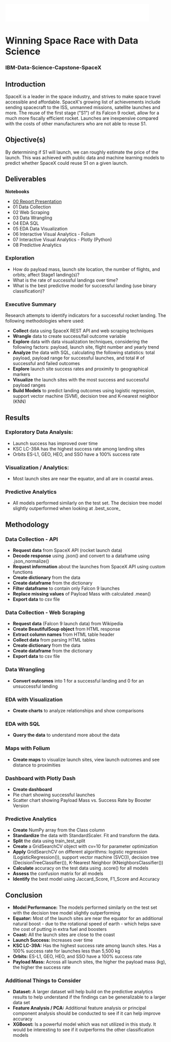 ![](https://github.com/chatala1/IBM-Capstone/blob/master/spacex.png)
# Winning Space Race with Data Science
### IBM-Data-Science-Capstone-SpaceX

## Introduction
SpaceX is a leader in the space industry, and strives to make space travel accessible and affordable. SpaceX's growing list of achievements include sending spacecraft to the ISS, unmanned missions, satellite launches and more. The reuse of the first stage ("S1") of its Falcon 9 rocket, allow for a much more fiscally efficient rocket. Launches are inexpensive compared with the costs of other manufacturers who are not able to reuse S1.

## Objective(s)

By determining if S1 will launch, we can roughly estimate the price of the launch. This was achieved with public data and machine learning models to predict whether SpaceX could reuse S1 on a given launch.


## Deliverables

**Notebooks**
* [00 Report Presentation](https://github.com/chatala1/IBM-Capstone/blob/fe84a87136220ba1265ca73e744d2e304d99f964/01_spacex_data_collection_api.ipynb)
* 01 Data Collection
* 02 Web Scraping
* 03 Data Wrangling
* 04 EDA SQL
* 05 EDA Data Visualization
* 06 Interactive Visual Analytics - Folium
* 07 Interactive Visual Analytics - Plotly (Python)
* 08 Predictive Analytics


### Exploration
* How do payload mass, launch site location, the number of flights, and orbits; affect Stage1 landing(s)?
* What is the rate of successful landings over time?
* What is the best predictive model for successful landing (use binary classification)?

### Executive Summary
Research attempts to identify indicators for a successful rocket landing. The following methodologies where used:
* **Collect** data using SpaceX REST API and web scraping techniques
* **Wrangle** data to create success/fail outcome variable
* **Explore** data with data visualization techniques, considering the following factors: payload, launch site, flight number and yearly trend
* **Analyze** the data with SQL, calculating the following statistics: total payload, payload range for successful launches, and total # of successful and failed outcomes
* **Explore** launch site success rates and proximity to geographical markers
* **Visualize** the launch sites with the most success and successful payload ranges
* **Build Models** to predict landing outcomes using logistic regression, support vector machine (SVM), decision tree and K-nearest neighbor (KNN)


## Results

### Exploratory Data Analysis:
* Launch success has improved over time
* KSC LC-39A has the highest success rate among landing sites
* Orbits ES-L1, GEO, HEO, and SSO have a 100% success rate

### Visualization / Analytics:
* Most launch sites are near the equator, and all are in coastal areas.

### Predictive Analytics
* All models performed similarly on the test set. The decision tree model slightly outperformed when looking at .best_score_

## Methodology

### Data Collection - API
* **Request data** from SpaceX API (rocket launch data)
* **Decode response** using .json() and convert to a dataframe using .json_normalize()
* **Request information** about the launches from SpaceX API using custom functions
* **Create dictionary** from the data
* **Create dataframe** from the dictionary
* **Filter dataframe** to contain only Falcon 9 launches
* **Replace missing values** of Payload Mass with calculated .mean()
* **Export data** to csv file

### Data Collection - Web Scraping
* **Request data** (Falcon 9 launch data) from Wikipedia
* **Create BeautifulSoup object** from HTML response
* **Extract column names** from HTML table header
* **Collect data** from parsing HTML tables
* **Create dictionary** from the data
* **Create dataframe** from the dictionary
* **Export data** to csv file

### Data Wrangling
* **Convert outcomes** into 1 for a successful landing and 0 for an unsuccessful landing

### EDA with Visualization
* **Create charts** to analyze relationships and show comparisons

### EDA with SQL
* **Query the data** to understand more about the data

### Maps with Folium
* **Create maps** to visualize launch sites, view launch outcomes and see distance to proximities

### Dashboard with Plotly Dash
* **Create dashboard**
* Pie chart showing successful launches
* Scatter chart showing Payload Mass vs. Success Rate by Booster Version

### Predictive Analytics
* **Create** NumPy array from the Class column
* **Standardize** the data with StandardScaler. Fit and transform the data.
* **Split** the data using train_test_split
* **Create** a GridSearchCV object with cv=10 for parameter optimization
* **Apply** GridSearchCV on different algorithms: logistic regression (LogisticRegression()), support vector machine (SVC()), decision tree (DecisionTreeClassifier()), K-Nearest Neighbor (KNeighborsClassifier())
* **Calculate** accuracy on the test data using .score() for all models
* **Assess** the confusion matrix for all models
* **Identify** the best model using Jaccard_Score, F1_Score and Accuracy

## Conclusion
* **Model Performance:** The models performed similarly on the test set with the decision tree model slightly outperforming
* **Equator:** Most of the launch sites are near the equator for an additional natural boost - due to the rotational speed of earth - which helps save the cost of putting in extra fuel and boosters
* **Coast:** All the launch sites are close to the coast
* **Launch Success:** Increases over time
* **KSC LC-39A:** Has the highest success rate among launch sites. Has a 100% success rate for launches less than 5,500 kg 
* **Orbits:** ES-L1, GEO, HEO, and SSO have a 100% success rate
* **Payload Mass:** Across all launch sites, the higher the payload mass (kg), the higher the success rate

### Additional Things to Consider
* **Dataset:** A larger dataset will help build on the predictive analytics results to help understand if the findings can be generalizable to a larger data set
* **Feature Analysis / PCA:** Additional feature analysis or principal component analysis should be conducted to see if it can help improve accuracy
* **XGBoost:** Is a powerful model which was not utilized in this study. It would be interesting to see if it outperforms the other classification models
